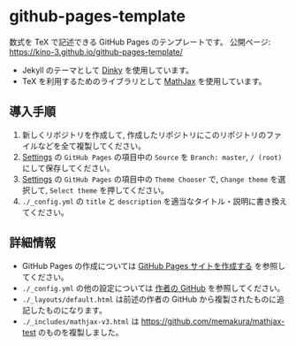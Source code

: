 # github-pages-template

数式を TeX で記述できる GitHub Pages のテンプレートです。
公開ページ: <https://kino-3.github.io/github-pages-template/>

- Jekyll のテーマとして [Dinky](https://github.com/pages-themes/dinky) を使用しています。
- TeX を利用するためのライブラリとして [MathJax](https://github.com/MathJax/MathJax) を使用しています。

## 導入手順

1. 新しくリポジトリを作成して, 作成したリポジトリにこのリポジトリのファイルなどを全て複製してください。
1. [Settings](../../settings) の `GitHub Pages` の項目中の `Source` を `Branch: master`, `/ (root)` にして保存してください。
1. [Settings](../../settings) の `GitHub Pages` の項目中の `Theme Chooser` で, `Change theme` を選択して, `Select theme` を押してください。
1. `./_config.yml` の `title` と `description` を適当なタイトル・説明に書き換えてください。

## 詳細情報

- GitHub Pages の作成については [GitHub Pages サイトを作成する](https://docs.github.com/ja/github/working-with-github-pages/creating-a-github-pages-site) を参照してください。
- `./_config.yml` の他の設定については [作者の GitHub](https://github.com/pages-themes/dinky) を参照してください。
- `./_layouts/default.html` は前述の作者の GitHub から複製されたものに追記したものになります。
- `./_includes/mathjax-v3.html` は <https://github.com/memakura/mathjax-test> のものを複製しました。
